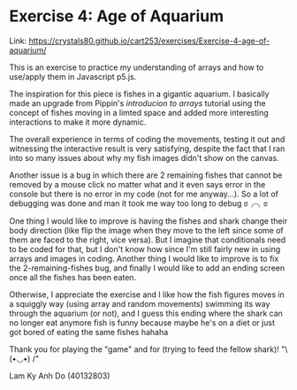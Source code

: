 # Exercise 4: Age of Aquarium

Link: https://crystals80.github.io/cart253/exercises/Exercise-4-age-of-aquarium/

This is an exercise to practice my understanding of arrays and how to use/apply them in Javascript p5.js.

The inspiration for this piece is fishes in a gigantic aquarium. I basically made an upgrade from Pippin's <i>introducion to arrays</i> tutorial using the concept of fishes moving in a limted space and added more interesting interactions to make it more dynamic.

The overall experience in terms of coding the movements, testing it out and witnessing the interactive result is very satisfying, despite the fact that I ran into so many issues about why my fish images didn't show on the canvas.

Another issue is a bug in which there are 2 remaining fishes that cannot be removed by a mouse click no matter what and it even says error in the console but there is no error in my code (not for me anyway...). So a lot of debugging was done and man it took me way too long to debug ಠ╭╮ಠ

One thing I would like to improve is having the fishes and shark change their body direction (like flip the image when they move to the left since some of them are faced to the right, vice versa). But I imagine that conditionals need to be coded for that, but I don't know how since I'm still fairly new in using arrays and images in coding. Another thing I would like to improve is to fix the 2-remaining-fishes bug, and finally I would like to add an ending screen once all the fishes has been eaten.

Otherwise, I appreciate the exercise and I like how the fish figures moves in a squiggly way (using array and random movements) swimming its way through the aquarium (or not), and I guess this ending where the shark can no longer eat anymore fish is funny because maybe he's on a diet or just got bored of eating the same fishes hahaha

Thank you for playing the "game" and for (trying to feed the fellow shark)! "\ (•◡•) /"

Lam Ky Anh Do
(40132803)
